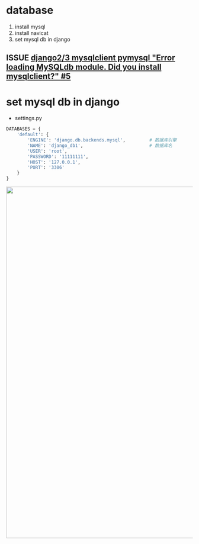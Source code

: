 

# database

1. install mysql
2. install navicat
3. set mysql db in django

## ISSUE [django2/3 mysqlclient pymysql "Error loading MySQLdb module. Did you install mysqlclient?" #5](https://github.com/davidkorea/django2/issues/5#issue-573657976)

# set mysql db in django

- settings.py
```python
DATABASES = {
    'default': {
        'ENGINE': 'django.db.backends.mysql',         # 数据库引擎
        'NAME': 'django_db1',                         # 数据库名
        'USER': 'root',
        'PASSWORD': '11111111',
        'HOST': '127.0.0.1',
        'PORT': '3306'
    }
}
```
<img width="950" src="https://user-images.githubusercontent.com/26485327/75625148-50913f00-5bf6-11ea-8d3f-ff1d45679840.png">
